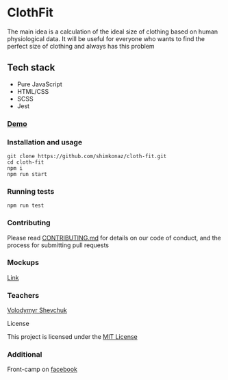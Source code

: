 
# ClothFit
 
The main idea is a calculation of the ideal size of clothing based on human physiological data. 
It will be useful for everyone who wants to find the perfect size of clothing and always has this problem

## Tech stack

* Pure JavaScript
* HTML/CSS
* SCSS
* Jest

### [Demo](https://shimkonaz.github.io/cloth-fit/)

### Installation and usage

```
git clone https://github.com/shimkonaz/cloth-fit.git
cd cloth-fit
npm i
npm run start
```

### Running tests

```
npm run test
```

### Contributing

Please read [CONTRIBUTING.md](https://github.com/shimkonaz/cloth-fit/blob/master/CONTRIBUTING.md) for details on our code of conduct, and the process for submitting pull requests

### Mockups

[Link](https://wireframepro.mockflow.com/view/M47748dcb9dd06a6e8e3f171daa5ab0b61539697070424#/page/d191c796e16246fbb5087e784657fe90)  

### Teachers
[Volodymyr Shevchuk](https://github.com/dosandk)

License

This project is licensed under the [MIT License](https://github.com/shimkonaz/cloth-fit/blob/master/LICENSE.md)

### Additional
Front-camp on [facebook](https://www.facebook.com/groups/270300106928894)